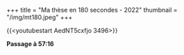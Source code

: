 +++
title = "Ma thèse en 180 secondes - 2022"
thumbnail = "/img/mt180.jpeg"
+++

{{<youtubestart AedNT5cxfjo 3496>}}

**Passage à 57:16**